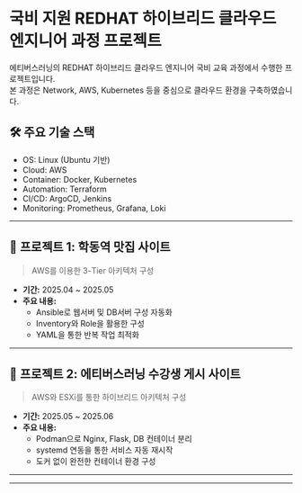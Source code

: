 # 국비 지원 REDHAT 하이브리드 클라우드 엔지니어 과정 프로젝트

에티버스러닝의 REDHAT 하이브리드 클라우드 엔지니어 국비 교육 과정에서 수행한 프로젝트입니다.  
본 과정은 Network, AWS, Kubernetes 등을 중심으로 클라우드 환경을 구축하였습니다. 

## 🛠️ 주요 기술 스택
- OS: Linux (Ubuntu 기반)
- Cloud: AWS
- Container: Docker, Kubernetes
- Automation: Terraform
- CI/CD: ArgoCD, Jenkins
- Monitoring: Prometheus, Grafana, Loki

---

## 📁 프로젝트 1: 학동역 맛집 사이트
> AWS를 이용한 3-Tier 아키텍처 구성

- **기간:** 2025.04 ~ 2025.05  
- **주요 내용:**
  - Ansible로 웹서버 및 DB서버 구성 자동화
  - Inventory와 Role을 활용한 구성
  - YAML을 통한 반복 작업 최적화


---

## 📁 프로젝트 2: 에티버스러닝 수강생 게시 사이트
>  AWS와 ESXi를 통한 하이브리드 아키텍처 구성 

- **기간:** 2025.05 ~ 2025.06  
- **주요 내용:**
  - Podman으로 Nginx, Flask, DB 컨테이너 분리
  - systemd 연동을 통한 서비스 자동 재시작
  - 도커 없이 완전한 컨테이너 환경 구성



---



---


